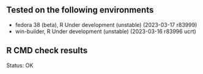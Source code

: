 ## Tested on the following environments
* fedora 38 (beta), R Under development (unstable) (2023-03-17 r83999)
* win-builder, R Under development (unstable) (2023-03-16 r83996 ucrt)

## R CMD check results
Status: OK
